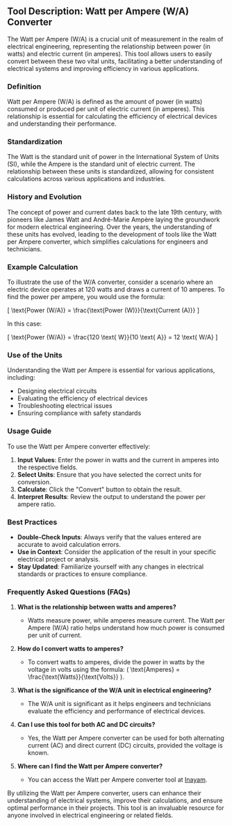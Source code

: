## Tool Description: Watt per Ampere (W/A) Converter

The Watt per Ampere (W/A) is a crucial unit of measurement in the realm of electrical engineering, representing the relationship between power (in watts) and electric current (in amperes). This tool allows users to easily convert between these two vital units, facilitating a better understanding of electrical systems and improving efficiency in various applications.

### Definition

Watt per Ampere (W/A) is defined as the amount of power (in watts) consumed or produced per unit of electric current (in amperes). This relationship is essential for calculating the efficiency of electrical devices and understanding their performance.

### Standardization

The Watt is the standard unit of power in the International System of Units (SI), while the Ampere is the standard unit of electric current. The relationship between these units is standardized, allowing for consistent calculations across various applications and industries.

### History and Evolution

The concept of power and current dates back to the late 19th century, with pioneers like James Watt and André-Marie Ampère laying the groundwork for modern electrical engineering. Over the years, the understanding of these units has evolved, leading to the development of tools like the Watt per Ampere converter, which simplifies calculations for engineers and technicians.

### Example Calculation

To illustrate the use of the W/A converter, consider a scenario where an electric device operates at 120 watts and draws a current of 10 amperes. To find the power per ampere, you would use the formula:

\[ 
\text{Power (W/A)} = \frac{\text{Power (W)}}{\text{Current (A)}} 
\]

In this case:

\[ 
\text{Power (W/A)} = \frac{120 \text{ W}}{10 \text{ A}} = 12 \text{ W/A} 
\]

### Use of the Units

Understanding the Watt per Ampere is essential for various applications, including:

- Designing electrical circuits
- Evaluating the efficiency of electrical devices
- Troubleshooting electrical issues
- Ensuring compliance with safety standards

### Usage Guide

To use the Watt per Ampere converter effectively:

1. **Input Values**: Enter the power in watts and the current in amperes into the respective fields.
2. **Select Units**: Ensure that you have selected the correct units for conversion.
3. **Calculate**: Click the "Convert" button to obtain the result.
4. **Interpret Results**: Review the output to understand the power per ampere ratio.

### Best Practices

- **Double-Check Inputs**: Always verify that the values entered are accurate to avoid calculation errors.
- **Use in Context**: Consider the application of the result in your specific electrical project or analysis.
- **Stay Updated**: Familiarize yourself with any changes in electrical standards or practices to ensure compliance.

### Frequently Asked Questions (FAQs)

1. **What is the relationship between watts and amperes?**
   - Watts measure power, while amperes measure current. The Watt per Ampere (W/A) ratio helps understand how much power is consumed per unit of current.

2. **How do I convert watts to amperes?**
   - To convert watts to amperes, divide the power in watts by the voltage in volts using the formula: \( \text{Amperes} = \frac{\text{Watts}}{\text{Volts}} \).

3. **What is the significance of the W/A unit in electrical engineering?**
   - The W/A unit is significant as it helps engineers and technicians evaluate the efficiency and performance of electrical devices.

4. **Can I use this tool for both AC and DC circuits?**
   - Yes, the Watt per Ampere converter can be used for both alternating current (AC) and direct current (DC) circuits, provided the voltage is known.

5. **Where can I find the Watt per Ampere converter?**
   - You can access the Watt per Ampere converter tool at [Inayam](https://www.inayam.co/unit-converter/electric_potential).

By utilizing the Watt per Ampere converter, users can enhance their understanding of electrical systems, improve their calculations, and ensure optimal performance in their projects. This tool is an invaluable resource for anyone involved in electrical engineering or related fields.